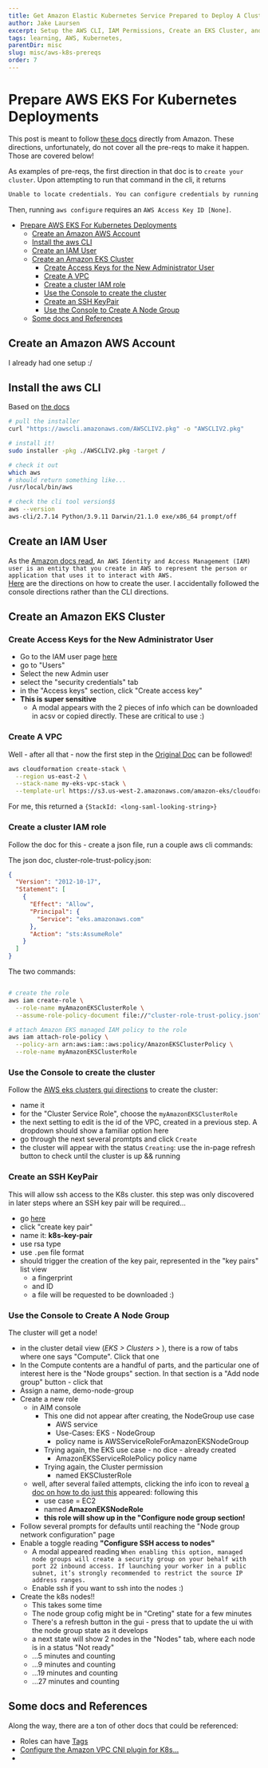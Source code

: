 ```yaml
---
title: Get Amazon Elastic Kubernetes Service Prepared to Deploy A Cluster
author: Jake Laursen
excerpt: Setup the AWS CLI, IAM Permissions, Create an EKS Cluster, and more
tags: learning, AWS, Kubernetes, 
parentDir: misc
slug: misc/aws-k8s-prereqs
order: 7
---
```


# Prepare AWS EKS For Kubernetes Deployments
This post is meant to follow [these docs](https://docs.aws.amazon.com/eks/latest/userguide/getting-started-console.html) directly from Amazon. These directions, unfortunately, do not cover all the pre-reqs to make it happen. Those are covered below!  

As examples of pre-reqs, the first direction in that doc is to `create your cluster`. Upon attempting to run that command in the cli, it returns  
```bash
Unable to locate credentials. You can configure credentials by running "aws configure".
```

Then, running `aws configure` requires an `AWS Access Key ID [None]`.  

- [Prepare AWS EKS For Kubernetes Deployments](#prepare-aws-eks-for-kubernetes-deployments)
  - [Create an Amazon AWS Account](#create-an-amazon-aws-account)
  - [Install the aws CLI](#install-the-aws-cli)
  - [Create an IAM User](#create-an-iam-user)
  - [Create an Amazon EKS Cluster](#create-an-amazon-eks-cluster)
    - [Create Access Keys for the New Administrator User](#create-access-keys-for-the-new-administrator-user)
    - [Create A VPC](#create-a-vpc)
    - [Create a cluster IAM role](#create-a-cluster-iam-role)
    - [Use the Console to create the cluster](#use-the-console-to-create-the-cluster)
    - [Create an SSH KeyPair](#create-an-ssh-keypair)
    - [Use the Console to Create A Node Group](#use-the-console-to-create-a-node-group)
  - [Some docs and References](#some-docs-and-references)
## Create an Amazon AWS Account
I already had one setup :/ 

## Install the aws CLI
Based on [the docs](https://docs.aws.amazon.com/cli/latest/userguide/getting-started-install.html)
```bash
# pull the installer
curl "https://awscli.amazonaws.com/AWSCLIV2.pkg" -o "AWSCLIV2.pkg"

# install it!
sudo installer -pkg ./AWSCLIV2.pkg -target /

# check it out
which aws
# should return something like...
/usr/local/bin/aws

# check the cli tool version$$
aws --version
aws-cli/2.7.14 Python/3.9.11 Darwin/21.1.0 exe/x86_64 prompt/off
```

## Create an IAM User 
As the [Amazon docs read](https://docs.aws.amazon.com/IAM/latest/UserGuide/id_users.html),
`An AWS Identity and Access Management (IAM) user is an entity that you create in AWS to represent the person or application that uses it to interact with AWS.`  
[Here](https://docs.aws.amazon.com/IAM/latest/UserGuide/getting-started_create-admin-group.html) are the directions on how to create the user. I  accidentally followed the console directions rather than the CLI directions.  


## Create an Amazon EKS Cluster
### Create Access Keys for the New Administrator User
- Go to the IAM user page [here](https://console.aws.amazon.com/iam/?&state=hashArgs%23)
- go to "Users"
- Select the new Admin user
- select the "security credentials" tab
- in the "Access keys" section, click "Create access key"
- **This is super sensitive**
  - A modal appears with the 2 pieces of info which can be downloaded in acsv or copied directly. These are critical to use :) 

### Create A VPC
Well - after all that - now the first step in the [Original Doc](https://docs.aws.amazon.com/eks/latest/userguide/getting-started-console.html) can be followed!

```bash
aws cloudformation create-stack \
  --region us-east-2 \
  --stack-name my-eks-vpc-stack \
  --template-url https://s3.us-west-2.amazonaws.com/amazon-eks/cloudformation/2020-10-29/amazon-eks-vpc-private-subnets.yaml
```
For me, this returned a `{StackId: <long-saml-looking-string>}`

### Create a cluster IAM role
Follow the doc for this - create a json file, run a couple aws cli commands:  

The json doc, cluster-role-trust-policy.json:
```json
{
  "Version": "2012-10-17",
  "Statement": [
    {
      "Effect": "Allow",
      "Principal": {
        "Service": "eks.amazonaws.com"
      },
      "Action": "sts:AssumeRole"
    }
  ]
}
```
The two commands:
```bash

# create the role
aws iam create-role \
  --role-name myAmazonEKSClusterRole \
  --assume-role-policy-document file://"cluster-role-trust-policy.json"

# attach Amazon EKS managed IAM policy to the role
aws iam attach-role-policy \
  --policy-arn arn:aws:iam::aws:policy/AmazonEKSClusterPolicy \
  --role-name myAmazonEKSClusterRole
```

### Use the Console to create the cluster
Follow the [AWS eks clusters gui directions](https://console.aws.amazon.com/eks/home#/clusters) to create the cluster:
- name it
- for the "Cluster Service Role", choose the `myAmazonEKSClusterRole`
- the next setting to edit is the id of the VPC, created in a previous step. A dropdown should show a familiar option here
- go through the next several promtpts and click `Create`
- the cluster will appear with the status `Creating`: use the in-page refresh button to check until the cluster is up && running


### Create an SSH KeyPair
This will allow ssh access to the K8s cluster. this step was only discovered in later steps where an SSH key pair will be required...
- go [here](https://us-east-2.console.aws.amazon.com/ec2/home?region=us-east-2#KeyPairs:)
- click "create key pair"
- name it: **k8s-key-pair**
- use rsa type
- use `.pem` file format
- should trigger the creation of the key pair, represented in the "key pairs" list view
  - a fingerprint
  - and ID
  - a file will be requested to be downloaded :) 

### Use the Console to Create A Node Group
The cluster will get a node!
- in the cluster detail view (_EKS > Clusters > <your-cluster-name>_), there is a row of tabs where one says "Compute". Click that one
- In the Compute contents are a handful of parts, and the particular one of interest here is the "Node groups" section. In that section is a "Add node group" button - click that
- Assign a name, demo-node-group
- Create a new role
  - in AIM console
    - This one did not appear after creating, the NodeGroup use case
      - AWS service
      - Use-Cases: EKS - NodeGroup
      - policy name is AWSServiceRoleForAmazonEKSNodeGroup
    - Trying again, the EKS use case - no dice - already created
      - AmazonEKSServiceRolePolicy policy name
    - Trying again, the Cluster permission
      - named EKSClusterRole
  - well, after several failed attempts, clicking the info icon to reveal [a doc on how to do just this](https://docs.aws.amazon.com/eks/latest/userguide/create-node-role.html#create-worker-node-role) appeared: following this
    - use case = EC2
    - named **AmazonEKSNodeRole**
    - **this role will show up in the "Configure node group section!**
- Follow several prompts for defaults until reaching the "Node group network configuration" page
- Enable a toggle reading **"Configure SSH access to nodes"**
  - A modal appeared reading `When enabling this option, managed node groups will create a security group on your behalf with port 22 inbound access. If launching your worker in a public subnet, it’s strongly recommended to restrict the source IP address ranges.`
  - Enable ssh if you want to ssh into the nodes :) 
- Create the k8s nodes!!
  - This takes some time
  - The node group cofig might be in "Creting" state for a few minutes
  - There's a refresh button in the gui - press that to update the ui with the node group state as it develops
  - a next state will show 2 nodes in the "Nodes" tab, where each node is in a status "Not ready"
  - ...5 minutes and counting
  - ...9 minutes and counting
  - ...19 minutes and counting
  - ...27 minutes and counting



## Some docs and References
Along the way, there are a ton of other docs that could be referenced:
- Roles can have [Tags](https://docs.aws.amazon.com/IAM/latest/UserGuide/id_tags.html)
- [Configure the Amazon VPC CNI plugin for K8s...](https://docs.aws.amazon.com/eks/latest/userguide/cni-iam-role.html)
- 